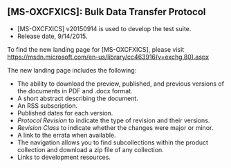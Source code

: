 ## [MS-OXCFXICS]: Bulk Data Transfer Protocol 

- [MS-OXCFXICS] v20150914 is used to develop the test suite. 
- Release date, 9/14/2015.

To find the new landing page for [MS-OXCFXICS], please visit https://msdn.microsoft.com/en-us/library/cc463916(v=exchg.80).aspx

The new landing page includes the following:
- The ability to download the preview, published, and previous versions of the documents in PDF and .docx format.
- A short abstract describing the document.
- An RSS subscription.
- Published dates for each version.
- *Protocol Revision* to indicate the type of revision and their versions.
- *Revision Class* to indicate whether the changes were
major or minor.
- A link to the errata when available.
- The navigation allows you to find subcollections within the product collection and download a
zip file of any collection.
- Links to development resources.